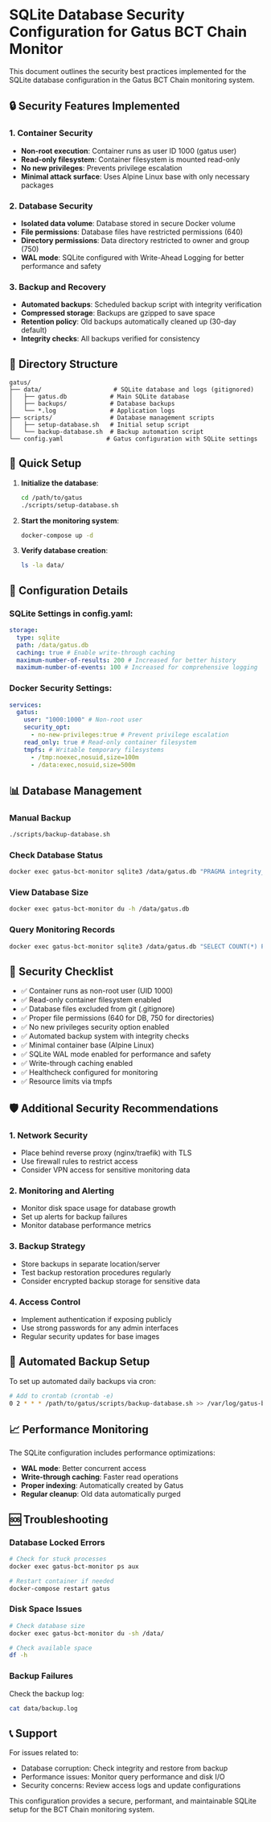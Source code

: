 # SQLite Database Security Configuration for Gatus BCT Chain Monitor

This document outlines the security best practices implemented for the SQLite database configuration in the Gatus BCT Chain monitoring system.

## 🔒 Security Features Implemented

### 1. Container Security

- **Non-root execution**: Container runs as user ID 1000 (gatus user)
- **Read-only filesystem**: Container filesystem is mounted read-only
- **No new privileges**: Prevents privilege escalation
- **Minimal attack surface**: Uses Alpine Linux base with only necessary packages

### 2. Database Security

- **Isolated data volume**: Database stored in secure Docker volume
- **File permissions**: Database files have restricted permissions (640)
- **Directory permissions**: Data directory restricted to owner and group (750)
- **WAL mode**: SQLite configured with Write-Ahead Logging for better performance and safety

### 3. Backup and Recovery

- **Automated backups**: Scheduled backup script with integrity verification
- **Compressed storage**: Backups are gzipped to save space
- **Retention policy**: Old backups automatically cleaned up (30-day default)
- **Integrity checks**: All backups verified for consistency

## 📁 Directory Structure

```
gatus/
├── data/                    # SQLite database and logs (gitignored)
│   ├── gatus.db            # Main SQLite database
│   ├── backups/            # Database backups
│   └── *.log               # Application logs
├── scripts/                # Database management scripts
│   ├── setup-database.sh   # Initial setup script
│   └── backup-database.sh  # Backup automation script
└── config.yaml            # Gatus configuration with SQLite settings
```

## 🚀 Quick Setup

1. **Initialize the database**:

   ```bash
   cd /path/to/gatus
   ./scripts/setup-database.sh
   ```

2. **Start the monitoring system**:

   ```bash
   docker-compose up -d
   ```

3. **Verify database creation**:
   ```bash
   ls -la data/
   ```

## 🔧 Configuration Details

### SQLite Settings in config.yaml:

```yaml
storage:
  type: sqlite
  path: /data/gatus.db
  caching: true # Enable write-through caching
  maximum-number-of-results: 200 # Increased for better history
  maximum-number-of-events: 100 # Increased for comprehensive logging
```

### Docker Security Settings:

```yaml
services:
  gatus:
    user: "1000:1000" # Non-root user
    security_opt:
      - no-new-privileges:true # Prevent privilege escalation
    read_only: true # Read-only container filesystem
    tmpfs: # Writable temporary filesystems
      - /tmp:noexec,nosuid,size=100m
      - /data:exec,nosuid,size=500m
```

## 📊 Database Management

### Manual Backup

```bash
./scripts/backup-database.sh
```

### Check Database Status

```bash
docker exec gatus-bct-monitor sqlite3 /data/gatus.db "PRAGMA integrity_check;"
```

### View Database Size

```bash
docker exec gatus-bct-monitor du -h /data/gatus.db
```

### Query Monitoring Records

```bash
docker exec gatus-bct-monitor sqlite3 /data/gatus.db "SELECT COUNT(*) FROM endpoint_results;"
```

## 🔐 Security Checklist

- ✅ Container runs as non-root user (UID 1000)
- ✅ Read-only container filesystem enabled
- ✅ Database files excluded from git (.gitignore)
- ✅ Proper file permissions (640 for DB, 750 for directories)
- ✅ No new privileges security option enabled
- ✅ Automated backup system with integrity checks
- ✅ Minimal container base (Alpine Linux)
- ✅ SQLite WAL mode enabled for performance and safety
- ✅ Write-through caching enabled
- ✅ Healthcheck configured for monitoring
- ✅ Resource limits via tmpfs

## 🛡️ Additional Security Recommendations

### 1. Network Security

- Place behind reverse proxy (nginx/traefik) with TLS
- Use firewall rules to restrict access
- Consider VPN access for sensitive monitoring data

### 2. Monitoring and Alerting

- Monitor disk space usage for database growth
- Set up alerts for backup failures
- Monitor database performance metrics

### 3. Backup Strategy

- Store backups in separate location/server
- Test backup restoration procedures regularly
- Consider encrypted backup storage for sensitive data

### 4. Access Control

- Implement authentication if exposing publicly
- Use strong passwords for any admin interfaces
- Regular security updates for base images

## 🔄 Automated Backup Setup

To set up automated daily backups via cron:

```bash
# Add to crontab (crontab -e)
0 2 * * * /path/to/gatus/scripts/backup-database.sh >> /var/log/gatus-backup.log 2>&1
```

## 📈 Performance Monitoring

The SQLite configuration includes performance optimizations:

- **WAL mode**: Better concurrent access
- **Write-through caching**: Faster read operations
- **Proper indexing**: Automatically created by Gatus
- **Regular cleanup**: Old data automatically purged

## 🆘 Troubleshooting

### Database Locked Errors

```bash
# Check for stuck processes
docker exec gatus-bct-monitor ps aux

# Restart container if needed
docker-compose restart gatus
```

### Disk Space Issues

```bash
# Check database size
docker exec gatus-bct-monitor du -sh /data/

# Check available space
df -h
```

### Backup Failures

Check the backup log:

```bash
cat data/backup.log
```

## 📞 Support

For issues related to:

- Database corruption: Check integrity and restore from backup
- Performance issues: Monitor query performance and disk I/O
- Security concerns: Review access logs and update configurations

This configuration provides a secure, performant, and maintainable SQLite setup for the BCT Chain monitoring system.
